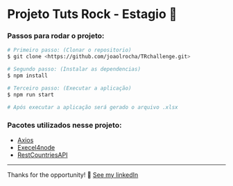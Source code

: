 # Projeto Tuts Rock - Estagio  🚀

### Passos para rodar o projeto: 


```bash
# Primeiro passo: (Clonar o repositorio)
$ git clone <https://github.com/joaolrocha/TRchallenge.git>

# Segundo passo: (Instalar as dependencias)
$ npm install

# Terceiro passo: (Executar a aplicação)
$ npm run start

# Após executar a aplicação será gerado o arquivo .xlsx
```

### Pacotes utilizados nesse projeto:

- [Axios](https://axios-http.com/docs/intro)
- [Execel4node](https://www.npmjs.com/package/excel4node)
- [RestCountriesAPI](https://restcountries.com/)

---

Thanks for the opportunity! 💜 [See my linkedIn](https://www.linkedin.com/in/joaolrocha07/)

